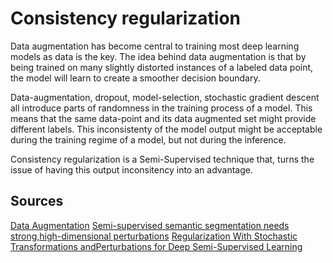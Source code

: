 # Consistency regularization


Data augmentation has become central to training most deep learning models as data is the key.
The idea behind data augmentation is that by being trained on many slightly distorted instances of a labeled data point, the model will learn to create a smoother decision boundary.

Data-augmentation, dropout, model-selection, stochastic gradient descent all introduce parts of randomness in the training process of a model.
This means that the same data-point and its data augmented set might provide different labels.
This inconsistenty of the model output might be acceptable during the training regime of a model, but not during the inference.

Consistency regularization is a Semi-Supervised technique that, turns the issue of having this output inconsitency into an advantage.


## Sources

[Data Augmentation]()
[](https://deepai.org/publication/consistency-regularization-for-generative-adversarial-networks)
[Semi-supervised semantic segmentation needs strong,high-dimensional perturbations](https://arxiv.org/pdf/1906.01916.pdf)
[Regularization With Stochastic Transformations andPerturbations for Deep Semi-Supervised Learning](https://arxiv.org/pdf/1606.04586.pdf)
